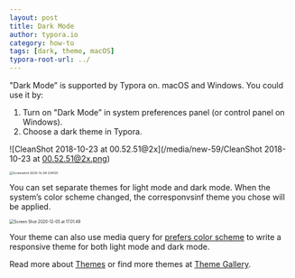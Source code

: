 ```yaml
---
layout: post
title: Dark Mode
author: typora.io
category: how-to
tags: [dark, theme, macOS]
typora-root-url: ../
---
```


"Dark Mode” is supported by Typora on. macOS and Windows. You could use it by:

1. Turn on "Dark Mode” in system preferences panel (or control panel on Windows).
2. Choose a dark theme in Typora.

![CleanShot 2018-10-23 at 00.52.51@2x](/media/new-59/CleanShot 2018-10-23 at 00.52.51@2x.png)

<img src="/media/windows/Screenshot 2020-12-08 234125.png" alt="Screenshot 2020-12-08 234125" style="zoom:38%;" />

You can set separate themes for light mode and dark mode. When the system’s color scheme changed, the corresponvsinf theme you chose will be applied.

<img src="/media/new-97/Screen Shot 2020-12-05 at 17.01.49.png" alt="Screen Shot 2020-12-05 at 17.01.49" style="zoom:50%;" />

Your theme can also use media query for [prefers color scheme](https://developer.mozilla.org/docs/Web/CSS/@media/prefers-color-scheme) to write a responsive theme for both light mode and dark mode.

Read more about [Themes](/About-Themes/) or find more themes at [Theme Gallery](https://theme.typora.io).

